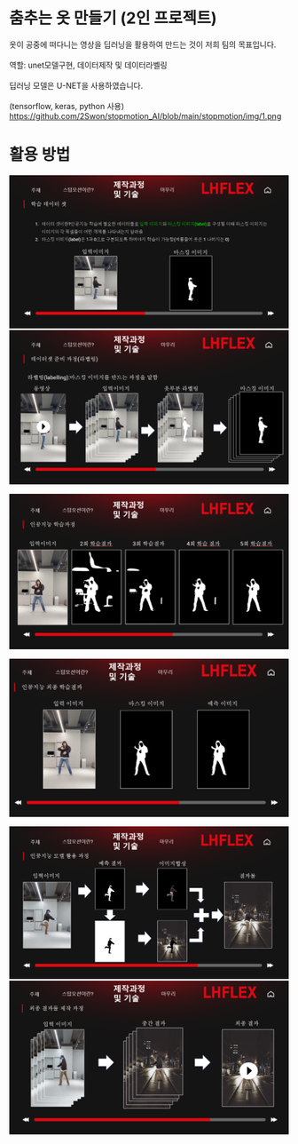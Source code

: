 # 춤추는 옷 만들기 (2인 프로젝트)

옷이 공중에 떠다니는 영상을 딥러닝을 활용하여 만드는 것이 저희 팀의 목표입니다.<br><br>
역할: unet모델구현, 데이터제작 및 데이터라벨링<br><br>
딥러닝 모델은 U-NET을 사용하였습니다.<br><br>
(tensorflow, keras, python 사용)
https://github.com/2Swon/stopmotion_AI/blob/main/stopmotion/img/1.png
# 활용 방법
<img src="https://github.com/2Swon/stopmotion_AI/blob/main/stopmotion/img/1.png" alt="1" style="max-width: 100%;"><br>
<img src="https://github.com/2Swon/stopmotion_AI/blob/main/stopmotion/img/2.png" alt="1" style="max-width: 100%;"><br>

<img src="https://github.com/2Swon/stopmotion_AI/blob/main/stopmotion/img/3.png" alt="1" style="max-width: 100%;"><br>

<img src="https://github.com/2Swon/stopmotion_AI/blob/main/stopmotion/img/4.png" alt="1" style="max-width: 100%;"><br>

<img src="https://github.com/2Swon/stopmotion_AI/blob/main/stopmotion/img/5.png" alt="1" style="max-width: 100%;"><br>
<img src="https://github.com/2Swon/stopmotion_AI/blob/main/stopmotion/img/6.png" alt="1" style="max-width: 100%;"><br>

